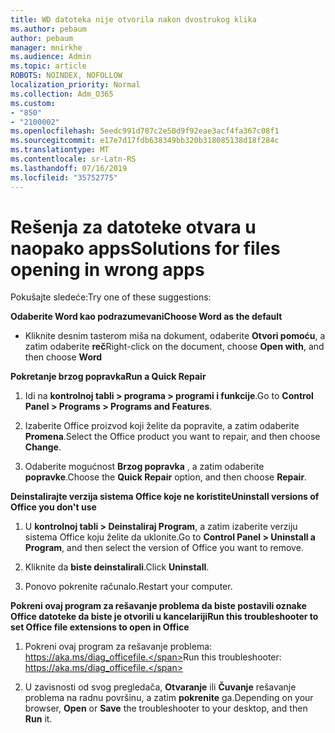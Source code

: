 ```yaml
---
title: WD datoteka nije otvorila nakon dvostrukog klika
ms.author: pebaum
author: pebaum
manager: mnirkhe
ms.audience: Admin
ms.topic: article
ROBOTS: NOINDEX, NOFOLLOW
localization_priority: Normal
ms.collection: Adm_O365
ms.custom:
- "850"
- "2100002"
ms.openlocfilehash: 5eedc991d787c2e50d9f92eae3acf4fa367c08f1
ms.sourcegitcommit: e17e7d17fdb638349bb320b318085138d18f284c
ms.translationtype: MT
ms.contentlocale: sr-Latn-RS
ms.lasthandoff: 07/16/2019
ms.locfileid: "35752775"
---
```

# <a name="solutions-for-files-opening-in-wrong-apps"></a><span data-ttu-id="70554-102">Rešenja za datoteke otvara u naopako apps</span><span class="sxs-lookup"><span data-stu-id="70554-102">Solutions for files opening in wrong apps</span></span>

<span data-ttu-id="70554-103">Pokušajte sledeće:</span><span class="sxs-lookup"><span data-stu-id="70554-103">Try one of these suggestions:</span></span>

<span data-ttu-id="70554-104">**Odaberite Word kao podrazumevani**</span><span class="sxs-lookup"><span data-stu-id="70554-104">**Choose Word as the default**</span></span>

* <span data-ttu-id="70554-105">Kliknite desnim tasterom miša na dokument, odaberite **Otvori pomoću**, a zatim odaberite **reč**</span><span class="sxs-lookup"><span data-stu-id="70554-105">Right-click on the document, choose **Open with**, and then choose **Word**</span></span>

<span data-ttu-id="70554-106">**Pokretanje brzog popravka**</span><span class="sxs-lookup"><span data-stu-id="70554-106">**Run a Quick Repair**</span></span>

1. <span data-ttu-id="70554-107">Idi na **kontrolnoj tabli > programa > programi i funkcije**.</span><span class="sxs-lookup"><span data-stu-id="70554-107">Go to **Control Panel > Programs > Programs and Features**.</span></span>

2. <span data-ttu-id="70554-108">Izaberite Office proizvod koji želite da popravite, a zatim odaberite **Promena**.</span><span class="sxs-lookup"><span data-stu-id="70554-108">Select the Office product you want to repair, and then choose **Change**.</span></span>

3. <span data-ttu-id="70554-109">Odaberite mogućnost **Brzog popravka** , a zatim odaberite **popravke**.</span><span class="sxs-lookup"><span data-stu-id="70554-109">Choose the **Quick Repair** option, and then choose **Repair**.</span></span>

<span data-ttu-id="70554-110">**Deinstalirajte verzija sistema Office koje ne koristite**</span><span class="sxs-lookup"><span data-stu-id="70554-110">**Uninstall versions of Office you don't use**</span></span>

1. <span data-ttu-id="70554-111">U **kontrolnoj tabli > Deinstaliraj Program**, a zatim izaberite verziju sistema Office koju želite da uklonite.</span><span class="sxs-lookup"><span data-stu-id="70554-111">Go to **Control Panel > Uninstall a Program**, and then select the version of Office you want to remove.</span></span>

2. <span data-ttu-id="70554-112">Kliknite da **biste deinstalirali**.</span><span class="sxs-lookup"><span data-stu-id="70554-112">Click **Uninstall**.</span></span>

3. <span data-ttu-id="70554-113">Ponovo pokrenite računalo.</span><span class="sxs-lookup"><span data-stu-id="70554-113">Restart your computer.</span></span>

<span data-ttu-id="70554-114">**Pokreni ovaj program za rešavanje problema da biste postavili oznake Office datoteke da biste je otvorili u kancelariji**</span><span class="sxs-lookup"><span data-stu-id="70554-114">**Run this troubleshooter to set Office file extensions to open in Office**</span></span>

1. <span data-ttu-id="70554-115">Pokreni ovaj program za rešavanje problema: https://aka.ms/diag_officefile.</span><span class="sxs-lookup"><span data-stu-id="70554-115">Run this troubleshooter: https://aka.ms/diag_officefile.</span></span>

2. <span data-ttu-id="70554-116">U zavisnosti od svog pregledača, **Otvaranje** ili **Čuvanje** rešavanje problema na radnu površinu, a zatim **pokrenite** ga.</span><span class="sxs-lookup"><span data-stu-id="70554-116">Depending on your browser, **Open** or **Save** the troubleshooter to your desktop, and then **Run** it.</span></span>
